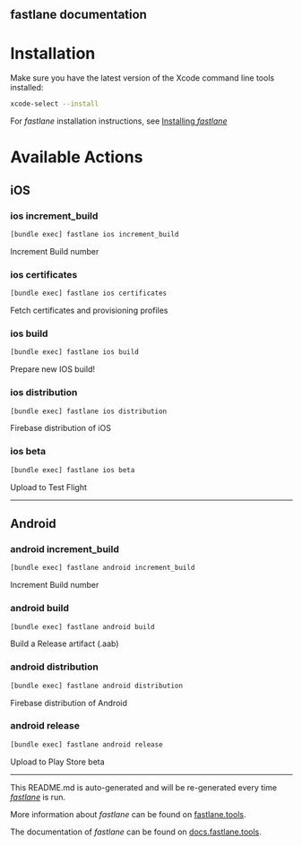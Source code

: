 fastlane documentation
----

# Installation

Make sure you have the latest version of the Xcode command line tools installed:

```sh
xcode-select --install
```

For _fastlane_ installation instructions, see [Installing _fastlane_](https://docs.fastlane.tools/#installing-fastlane)

# Available Actions

## iOS

### ios increment_build

```sh
[bundle exec] fastlane ios increment_build
```

Increment Build number

### ios certificates

```sh
[bundle exec] fastlane ios certificates
```

Fetch certificates and provisioning profiles

### ios build

```sh
[bundle exec] fastlane ios build
```

Prepare new IOS build!

### ios distribution

```sh
[bundle exec] fastlane ios distribution
```

Firebase distribution of iOS

### ios beta

```sh
[bundle exec] fastlane ios beta
```

Upload to Test Flight

----


## Android

### android increment_build

```sh
[bundle exec] fastlane android increment_build
```

Increment Build number

### android build

```sh
[bundle exec] fastlane android build
```

Build a Release artifact (.aab)

### android distribution

```sh
[bundle exec] fastlane android distribution
```

Firebase distribution of Android

### android release

```sh
[bundle exec] fastlane android release
```

Upload to Play Store beta

----

This README.md is auto-generated and will be re-generated every time [_fastlane_](https://fastlane.tools) is run.

More information about _fastlane_ can be found on [fastlane.tools](https://fastlane.tools).

The documentation of _fastlane_ can be found on [docs.fastlane.tools](https://docs.fastlane.tools).
